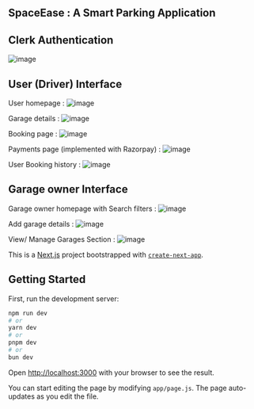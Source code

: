 ## SpaceEase : A Smart Parking Application

## Clerk Authentication 
![image](https://github.com/user-attachments/assets/97c294db-eab9-4502-9e9c-929d1e063f97)


## User (Driver) Interface 
User homepage :
![image](https://github.com/user-attachments/assets/a84b8872-75c8-4566-8c48-fa9013026aef)

Garage details : 
![image](https://github.com/user-attachments/assets/20da0233-cd88-4be9-a9c3-cc9526ad8e20)

Booking page : 
![image](https://github.com/user-attachments/assets/1ee5e72e-69bf-4f31-b683-f57d5212b7f1)

Payments page (implemented with Razorpay) :
![image](https://github.com/user-attachments/assets/87227330-1555-4f8e-a280-0a945a00a0af)

User Booking history :
![image](https://github.com/user-attachments/assets/b581198b-42cb-414a-8156-3e48d69c333d)


## Garage owner Interface
Garage owner homepage with Search filters : 
![image](https://github.com/user-attachments/assets/5845cbe1-5d47-4bc2-b82a-4de55b4e5c58)

Add garage details : 
![image](https://github.com/user-attachments/assets/78fa4ab4-9f84-4b6c-a271-5b71c3a07ae6)

View/ Manage Garages Section : 
![image](https://github.com/user-attachments/assets/8a805756-a3e7-4036-80e7-7905d2bd99cd)



This is a [Next.js](https://nextjs.org) project bootstrapped with [`create-next-app`](https://github.com/vercel/next.js/tree/canary/packages/create-next-app).

## Getting Started

First, run the development server:

```bash
npm run dev
# or
yarn dev
# or
pnpm dev
# or
bun dev
```

Open [http://localhost:3000](http://localhost:3000) with your browser to see the result.

You can start editing the page by modifying `app/page.js`. The page auto-updates as you edit the file.








